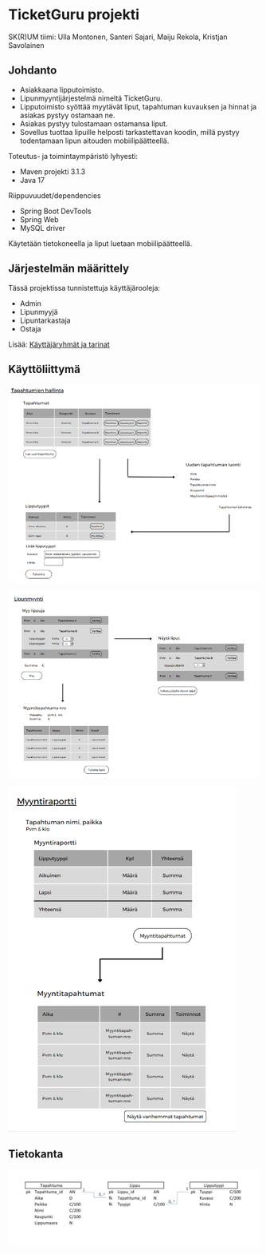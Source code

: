 # TicketGuru projekti

SK(R)UM tiimi: Ulla Montonen, Santeri Sajari, Maiju Rekola, Kristjan Savolainen

## Johdanto

* Asiakkaana lipputoimisto.
* Lipunmyyntijärjestelmä nimeltä TicketGuru. 
* Lipputoimisto syöttää myytävät liput, tapahtuman kuvauksen ja hinnat ja asiakas pystyy ostamaan ne.
* Asiakas pystyy tulostamaan ostamansa liput.
* Sovellus tuottaa lipuille helposti tarkastettavan koodin, millä pystyy todentamaan lipun aitouden mobiilipäätteellä.

Toteutus- ja toimintaympäristö lyhyesti:
* Maven projekti 3.1.3
* Java 17

Riippuvuudet/dependencies
* Spring Boot DevTools
* Spring Web
* MySQL driver

Käytetään tietokoneella ja liput luetaan mobiilipäätteellä.

## Järjestelmän määrittely
Tässä projektissa tunnistettuja käyttäjärooleja:
* Admin
* Lipunmyyjä
* Lipuntarkastaja
* Ostaja

Lisää: [Käyttäjäryhmät ja tarinat](https://github.com/UllaMontonen/TicketGuru/blob/dev/KayttajaroolitJaTarinat.md)

## Käyttöliittymä

![](Kuva1.png "Kuva 1")

![](Kuva2.png "Kuva 2")

![](Kuva3.png "Kuva 3")

## Tietokanta

![](Tietokantakaavio.png "Tietokantakaavio")
